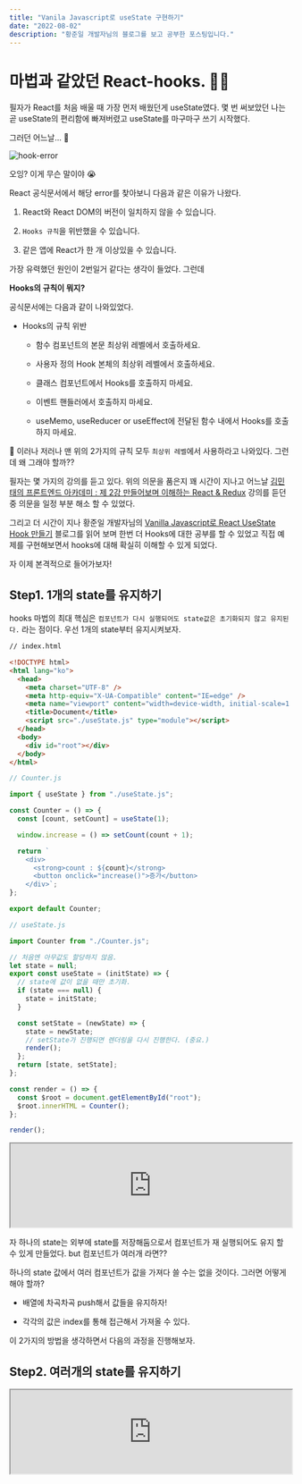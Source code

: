 ```yaml
---
title: "Vanila Javascript로 useState 구현하기"  
date: "2022-08-02"
description: "황준일 개발자님의 블로그를 보고 공부한 포스팅입니다."  
---
```


# 마법과 같았던 React-hooks. 🧚‍♀️

필자가 React를 처음 배울 때 가장 먼저 배웠던게 useState였다.
몇 번 써보았던 나는 곧 useState의 편리함에 빠져버렸고 useState를 마구마구 쓰기 시작했다.   

그러던 어느날... 🥲

![hook-error](https://user-images.githubusercontent.com/87749134/182306514-75065fbf-0bb5-49a8-98d2-aad8d51b6e3e.png)

오잉? 이게 무슨 말이야 😭

React 공식문서에서 해당 error를 찾아보니 다음과 같은 이유가 나왔다.

1. React와 React DOM의 버전이 일치하지 않을 수 있습니다.

2. ```Hooks 규칙```을 위반했을 수 있습니다.

3. 같은 앱에 React가 한 개 이상있을 수 있습니다.

가장 유력했던 원인이 2번일거 같다는 생각이 들었다. 그런데

**Hooks의 규칙이 뭐지?**

공식문서에는 다음과 같이 나와있었다.

- Hooks의 규칙 위반

  - 함수 컴포넌트의 본문 최상위 레벨에서 호출하세요.

  - 사용자 정의 Hook 본체의 최상위 레벨에서 호출하세요.  

  - 클래스 컴포넌트에서 Hooks를 호출하지 마세요.

  - 이벤트 핸들러에서 호출하지 마세요.

  - useMemo, useReducer or useEffect에 전달된 함수 내에서 Hooks를 호출하지 마세요.  

📍 이러나 저러나 맨 위의 2가지의 규칙 모두 ```최상위 레벨```에서 사용하라고 나와있다. 그런데 왜 그래야 할까??

필자는 몇 가지의 강의를 듣고 있다. 위의 의문을 품은지 꽤 시간이 지나고 어느날 [김민태의 프론트엔드 아카데미 : 제 2강 만들어보며 이해하는 React & Redux](https://fastcampus.co.kr/dev_academy_kmt2) 강의를 듣던 중 의문을 일정 부분 해소 할 수 있었다.

그리고 더 시간이 지나 황준일 개발자님의 [Vanilla Javascript로 React UseState Hook 만들기](https://junilhwang.github.io/TIL/Javascript/Design/Vanilla-JS-Make-useSate-hook/#vanilla-javascript%E1%84%85%E1%85%A9-react-usestate-hook-%E1%84%86%E1%85%A1%E1%86%AB%E1%84%83%E1%85%B3%E1%86%AF%E1%84%80%E1%85%B5) 블로그를 읽어 보며 한번 더 Hooks에 대한 공부를 할 수 있었고 직접 예제를 구현해보면서 hooks에 대해 확실히 이해할 수 있게 되었다.

자 이제 본격적으로 들어가보자!

## Step1. 1개의 state를 유지하기  

hooks 마법의 최대 핵심은 ```컴포넌트가 다시 실행되어도 state값은 초기화되지 않고 유지된다.``` 라는 점이다. 우선 1개의 state부터 유지시켜보자.

```html
// index.html

<!DOCTYPE html>
<html lang="ko">
  <head>
    <meta charset="UTF-8" />
    <meta http-equiv="X-UA-Compatible" content="IE=edge" />
    <meta name="viewport" content="width=device-width, initial-scale=1.0" />
    <title>Document</title>
    <script src="./useState.js" type="module"></script>
  </head>
  <body>
    <div id="root"></div>
  </body>
</html>
```

```javascript
// Counter.js

import { useState } from "./useState.js";

const Counter = () => {
  const [count, setCount] = useState(1);

  window.increase = () => setCount(count + 1);

  return `
    <div>
      <strong>count : ${count}</strong>
      <button onclick="increase()">증가</button>
    </div>`;
};

export default Counter;
```

```javascript
// useState.js

import Counter from "./Counter.js";

// 처음엔 아무값도 할당하지 않음.
let state = null;
export const useState = (initState) => {
  // state에 값이 없을 때만 초기화.
  if (state === null) {
    state = initState;
  }

  const setState = (newState) => {
    state = newState;
    // setState가 진행되면 렌더링을 다시 진행한다. (중요.)
    render();
  };
  return [state, setState];
};

const render = () => {
  const $root = document.getElementById("root");
  $root.innerHTML = Counter();
};

render();
```

<iframe class="example-frame" width="100%" src="https://sonicce99.github.io/make-react-hooks/single-state/index.html"></iframe>  

자 하나의 state는 외부에 state를 저장해둠으로서 컴포넌트가 재 실행되어도 유지 할 수 있게 만들었다. but 컴포넌트가 여러개 라면??

하나의 state 값에서 여러 컴포넌트가 값을 가져다 쓸 수는 없을 것이다. 그러면 어떻게 해야 할까?

- 배열에 차곡차곡 push해서 값들을 유지하자!

- 각각의 값은 index를 통해 접근해서 가져올 수 있다.

이 2가지의 방법을 생각하면서 다음의 과정을 진행해보자.

## Step2. 여러개의 state를 유지하기    

<iframe class="example-frame" width="100%" src="https://sonicce99.github.io/make-react-hooks/multi-state/index.html"></iframe>  
